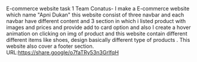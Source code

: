 E-commerce website task 1 Team Conatus-
I make a E-commerce website which name 
"Apni Dukan" this website consist of three
navbar and each navbar have different 
content and 3 section in which i listed
product with images and prices and
provide add to card option and also
I create a hover animation on clicking 
on img of product and this website 
contain different different items like
shoes, design basically different type
of products .
This website also cover a footer section.
URL:https://share.google/o7faTRy53n3GrlfqH
